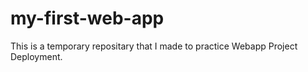 # my-first-web-app
This is a temporary repositary that I made to practice Webapp Project Deployment.
